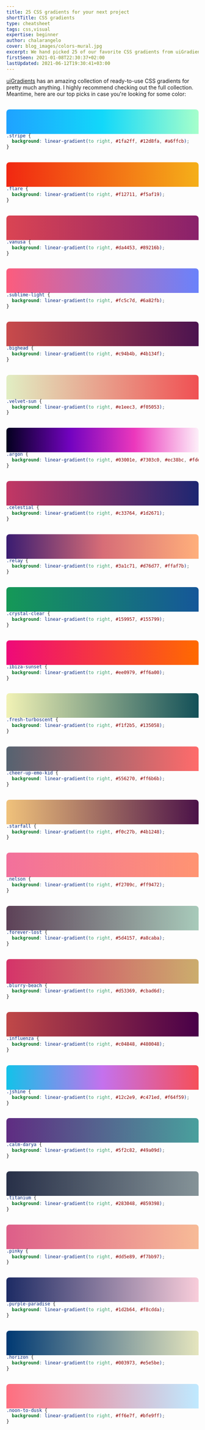 ```yaml
---
title: 25 CSS gradients for your next project
shortTitle: CSS gradients
type: cheatsheet
tags: css,visual
expertise: beginner
author: chalarangelo
cover: blog_images/colors-mural.jpg
excerpt: We hand picked 25 of our favorite CSS gradients from uiGradients for your next design. Get them now!
firstSeen: 2021-01-08T22:30:37+02:00
lastUpdated: 2021-06-12T19:30:41+03:00
---
```


[uiGradients](https://uigradients.com/) has an amazing collection of ready-to-use CSS gradients for pretty much anything. I highly recommend checking out the full collection. Meantime, here are our top picks in case you're looking for some color:

<style>
.gradient-box {
  width: 100%;
  height: 64px;
  border-radius: 8px 8px 0 0;
  margin-bottom: -16px;
  margin-top: 32px;
}

.gradient-box + .gatsby-highlight > pre.blog-code {
  border-radius: 0 0 8px 8px;
}

.stripe {
  background: linear-gradient(to right, #1fa2ff, #12d8fa, #a6ffcb);
}
.flare {
  background: linear-gradient(to right, #f12711, #f5af19);
}
.vanusa {
  background: linear-gradient(to right, #da4453, #89216b);
}
.sublime-light {
  background: linear-gradient(to right, #fc5c7d, #6a82fb);
}
.bighead {
  background: linear-gradient(to right, #c94b4b, #4b134f);
}
.velvet-sun {
  background: linear-gradient(to right, #e1eec3, #f05053);
}
.relay {
  background: linear-gradient(to right, #3a1c71, #d76d77, #ffaf7b);
}
.crystal-clear {
  background: linear-gradient(to right, #159957, #155799);
}
.celestial {
  background: linear-gradient(to right, #c33764, #1d2671);
}
.ibiza-sunset {
  background: linear-gradient(to right, #ee0979, #ff6a00);
}
.fresh-turboscent {
  background: linear-gradient(to right, #f1f2b5, #135058);
}
.cheer-up-emo-kid {
  background: linear-gradient(to right, #556270, #ff6b6b);
}
.starfall {
  background: linear-gradient(to right, #f0c27b, #4b1248);
}
.nelson {
  background: linear-gradient(to right, #f2709c, #ff9472);
}
.forever-lost {
  background: linear-gradient(to right, #5d4157, #a8caba);
}
.blurry-beach {
  background: linear-gradient(to right, #d53369, #cbad6d);
}
.influenza {
  background: linear-gradient(to right, #c04848, #480048);
}
.calm-darya {
  background: linear-gradient(to right, #5f2c82, #49a09d);
}
.titanium {
  background: linear-gradient(to right, #283048, #859398);
}
.pinky {
  background: linear-gradient(to right, #dd5e89, #f7bb97);
}
.purple-paradise {
  background: linear-gradient(to right, #1d2b64, #f8cdda);
}
.horizon {
  background: linear-gradient(to right, #003973, #e5e5be);
}
.noon-to-dusk {
  background: linear-gradient(to right, #ff6e7f, #bfe9ff);
}
.jshine {
  background: linear-gradient(to right, #12c2e9, #c471ed, #f64f59);
}
.argon {
  background: linear-gradient(to right, #03001e, #7303c0, #ec38bc, #fdeff9);
}
</style>

<div class="gradient-box stripe"></div>

```css
.stripe {
  background: linear-gradient(to right, #1fa2ff, #12d8fa, #a6ffcb);
}
```

<div class="gradient-box flare"></div>

```css
.flare {
  background: linear-gradient(to right, #f12711, #f5af19);
}
```

<div class="gradient-box vanusa"></div>

```css
.vanusa {
  background: linear-gradient(to right, #da4453, #89216b);
}
```

<div class="gradient-box sublime-light"></div>

```css
.sublime-light {
  background: linear-gradient(to right, #fc5c7d, #6a82fb);
}
```

<div class="gradient-box bighead"></div>

```css
.bighead {
  background: linear-gradient(to right, #c94b4b, #4b134f);
}
```

<div class="gradient-box velvet-sun"></div>

```css
.velvet-sun {
  background: linear-gradient(to right, #e1eec3, #f05053);
}
```

<div class="gradient-box argon"></div>

```css
.argon {
  background: linear-gradient(to right, #03001e, #7303c0, #ec38bc, #fdeff9);
}
```

<div class="gradient-box celestial"></div>

```css
.celestial {
  background: linear-gradient(to right, #c33764, #1d2671);
}
```

<div class="gradient-box relay"></div>

```css
.relay {
  background: linear-gradient(to right, #3a1c71, #d76d77, #ffaf7b);
}
```

<div class="gradient-box crystal-clear"></div>

```css
.crystal-clear {
  background: linear-gradient(to right, #159957, #155799);
}
```

<div class="gradient-box ibiza-sunset"></div>

```css
.ibiza-sunset {
  background: linear-gradient(to right, #ee0979, #ff6a00);
}
```

<div class="gradient-box fresh-turboscent"></div>

```css
.fresh-turboscent {
  background: linear-gradient(to right, #f1f2b5, #135058);
}
```

<div class="gradient-box cheer-up-emo-kid"></div>

```css
.cheer-up-emo-kid {
  background: linear-gradient(to right, #556270, #ff6b6b);
}
```

<div class="gradient-box starfall"></div>

```css
.starfall {
  background: linear-gradient(to right, #f0c27b, #4b1248);
}
```

<div class="gradient-box nelson"></div>

```css
.nelson {
  background: linear-gradient(to right, #f2709c, #ff9472);
}
```

<div class="gradient-box forever-lost"></div>

```css
.forever-lost {
  background: linear-gradient(to right, #5d4157, #a8caba);
}
```

<div class="gradient-box blurry-beach"></div>

```css
.blurry-beach {
  background: linear-gradient(to right, #d53369, #cbad6d);
}
```

<div class="gradient-box influenza"></div>

```css
.influenza {
  background: linear-gradient(to right, #c04848, #480048);
}
```

<div class="gradient-box jshine"></div>

```css
.jshine {
  background: linear-gradient(to right, #12c2e9, #c471ed, #f64f59);
}
```

<div class="gradient-box calm-darya"></div>

```css
.calm-darya {
  background: linear-gradient(to right, #5f2c82, #49a09d);
}
```

<div class="gradient-box titanium"></div>

```css
.titanium {
  background: linear-gradient(to right, #283048, #859398);
}
```

<div class="gradient-box pinky"></div>

```css
.pinky {
  background: linear-gradient(to right, #dd5e89, #f7bb97);
}
```

<div class="gradient-box purple-paradise"></div>

```css
.purple-paradise {
  background: linear-gradient(to right, #1d2b64, #f8cdda);
}
```

<div class="gradient-box horizon"></div>

```css
.horizon {
  background: linear-gradient(to right, #003973, #e5e5be);
}
```

<div class="gradient-box noon-to-dusk"></div>

```css
.noon-to-dusk {
  background: linear-gradient(to right, #ff6e7f, #bfe9ff);
}
```
